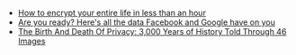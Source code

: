 * [How to encrypt your entire life in less than an hour](https://medium.freecodecamp.org/tor-signal-and-beyond-a-law-abiding-citizens-guide-to-privacy-1a593f2104c3)
* [Are you ready? Here's all the data Facebook and Google have on you](https://www.theguardian.com/commentisfree/2018/mar/28/all-the-data-facebook-google-has-on-you-privacy)
* [The Birth And Death Of Privacy: 3,000 Years of History Told Through 46 Images](https://medium.com/the-ferenstein-wire/the-birth-and-death-of-privacy-3-000-years-of-history-in-50-images-614c26059e)

